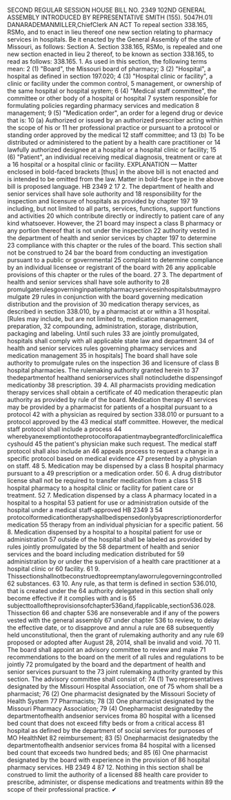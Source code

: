 SECOND REGULAR SESSION
HOUSE BILL NO. 2349
102ND GENERAL ASSEMBLY
INTRODUCED BY REPRESENTATIVE SMITH (155).
5047H.01I DANARADEMANMILLER,ChiefClerk
AN ACT
To repeal section 338.165, RSMo, and to enact in lieu thereof one new section relating to
pharmacy services in hospitals.
Be it enacted by the General Assembly of the state of Missouri, as follows:
Section A. Section 338.165, RSMo, is repealed and one new section enacted in lieu
2 thereof, to be known as section 338.165, to read as follows:
338.165. 1. As used in this section, the following terms mean:
2 (1) "Board", the Missouri board of pharmacy;
3 (2) "Hospital", a hospital as defined in section 197.020;
4 (3) "Hospital clinic or facility", a clinic or facility under the common control,
5 management, or ownership of the same hospital or hospital system;
6 (4) "Medical staff committee", the committee or other body of a hospital or hospital
7 system responsible for formulating policies regarding pharmacy services and medication
8 management;
9 (5) "Medication order", an order for a legend drug or device that is:
10 (a) Authorized or issued by an authorized prescriber acting within the scope of his or
11 her professional practice or pursuant to a protocol or standing order approved by the medical
12 staff committee; and
13 (b) To be distributed or administered to the patient by a health care practitioner or
14 lawfully authorized designee at a hospital or a hospital clinic or facility;
15 (6) "Patient", an individual receiving medical diagnosis, treatment or care at a
16 hospital or a hospital clinic or facility.
EXPLANATION — Matter enclosed in bold-faced brackets [thus] in the above bill is not enacted and is
intended to be omitted from the law. Matter in bold-face type in the above bill is proposed language.
HB 2349 2
17 2. The department of health and senior services shall have sole authority and
18 responsibility for the inspection and licensure of hospitals as provided by chapter 197
19 including, but not limited to all parts, services, functions, support functions and activities
20 which contribute directly or indirectly to patient care of any kind whatsoever. However, the
21 board may inspect a class B pharmacy or any portion thereof that is not under the inspection
22 authority vested in the department of health and senior services by chapter 197 to determine
23 compliance with this chapter or the rules of the board. This section shall not be construed to
24 bar the board from conducting an investigation pursuant to a public or governmental
25 complaint to determine compliance by an individual licensee or registrant of the board with
26 any applicable provisions of this chapter or the rules of the board.
27 3. The department of health and senior services shall have sole authority to
28 promulgaterulesgoverninginpatientpharmacyservicesinhospitalsbutmaypromulgate
29 rules in conjunction with the board governing medication distribution and the provision of
30 medication therapy services, as described in section 338.010, by a pharmacist at or within a
31 hospital. [Rules may include, but are not limited to, medication management, preparation,
32 compounding, administration, storage, distribution, packaging and labeling. Until such rules
33 are jointly promulgated, hospitals shall comply with all applicable state law and department
34 of health and senior services rules governing pharmacy services and medication management
35 in hospitals] The board shall have sole authority to promulgate rules on the inspection
36 and licensure of class B hospital pharmacies. The rulemaking authority granted herein to
37 thedepartmentof healthand seniorservices shall notincludethe dispensingof medicationby
38 prescription.
39 4. All pharmacists providing medication therapy services shall obtain a certificate of
40 medication therapeutic plan authority as provided by rule of the board. Medication therapy
41 services may be provided by a pharmacist for patients of a hospital pursuant to a protocol
42 with a physician as required by section 338.010 or pursuant to a protocol approved by the
43 medical staff committee. However, the medical staff protocol shall include a process
44 wherebyanexemptiontotheprotocolforapatientmaybegrantedforclinicalefficacyshould
45 the patient's physician make such request. The medical staff protocol shall also include an
46 appeals process to request a change in a specific protocol based on medical evidence
47 presented by a physician on staff.
48 5. Medication may be dispensed by a class B hospital pharmacy pursuant to a
49 prescription or a medication order.
50 6. A drug distributor license shall not be required to transfer medication from a class
51 B hospital pharmacy to a hospital clinic or facility for patient care or treatment.
52 7. Medication dispensed by a class A pharmacy located in a hospital to a hospital
53 patient for use or administration outside of the hospital under a medical staff-approved
HB 2349 3
54 protocolformedicationtherapyshallbedispensedonlybyaprescriptionorderformedication
55 therapy from an individual physician for a specific patient.
56 8. Medication dispensed by a hospital to a hospital patient for use or administration
57 outside of the hospital shall be labeled as provided by rules jointly promulgated by the
58 department of health and senior services and the board including medication distributed for
59 administration by or under the supervision of a health care practitioner at a hospital clinic or
60 facility.
61 9. Thissectionshallnotbeconstruedtopreemptanylaworrulegoverningcontrolled
62 substances.
63 10. Any rule, as that term is defined in section 536.010, that is created under the
64 authority delegated in this section shall only become effective if it complies with and is
65 subjecttoalloftheprovisionsofchapter536and,ifapplicable,section536.028. Thissection
66 and chapter 536 are nonseverable and if any of the powers vested with the general assembly
67 under chapter 536 to review, to delay the effective date, or to disapprove and annul a rule are
68 subsequently held unconstitutional, then the grant of rulemaking authority and any rule
69 proposed or adopted after August 28, 2014, shall be invalid and void.
70 11. The board shall appoint an advisory committee to review and make
71 recommendations to the board on the merit of all rules and regulations to be jointly
72 promulgated by the board and the department of health and senior services pursuant to the
73 joint rulemaking authority granted by this section. The advisory committee shall consist of:
74 (1) Two representatives designated by the Missouri Hospital Association, one of
75 whom shall be a pharmacist;
76 (2) One pharmacist designated by the Missouri Society of Health System
77 Pharmacists;
78 (3) One pharmacist designated by the Missouri Pharmacy Association;
79 (4) Onepharmacist designatedby the departmentofhealth andsenior services froma
80 hospital with a licensed bed count that does not exceed fifty beds or from a critical access
81 hospital as defined by the department of social services for purposes of MO HealthNet
82 reimbursement;
83 (5) Onepharmacist designatedby the departmentofhealth andsenior services froma
84 hospital with a licensed bed count that exceeds two hundred beds; and
85 (6) One pharmacist designated by the board with experience in the provision of
86 hospital pharmacy services.
HB 2349 4
87 12. Nothing in this section shall be construed to limit the authority of a licensed
88 health care provider to prescribe, administer, or dispense medications and treatments within
89 the scope of their professional practice.
✔